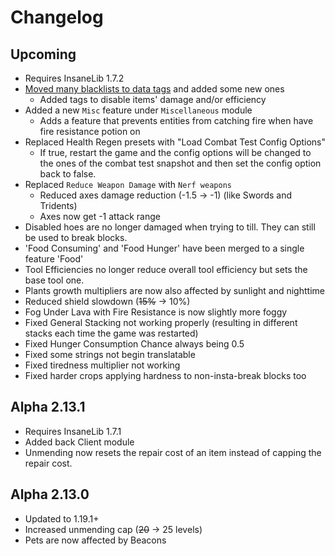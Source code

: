 # Changelog

## Upcoming
* Requires InsaneLib 1.7.2
* [Moved many blacklists to data tags](https://github.com/Insane96/IguanaTweaksReborn/wiki/%5B1.19-and-up%5D-Tags) and added some new ones
  * Added tags to disable items' damage and/or efficiency
* Added a new `Misc` feature under `Miscellaneous` module
  * Adds a feature that prevents entities from catching fire when have fire resistance potion on
* Replaced Health Regen presets with "Load Combat Test Config Options"
  * If true, restart the game and the config options will be changed to the ones of the combat test snapshot and then set the config option back to false.
* Replaced `Reduce Weapon Damage` with `Nerf weapons`
  * Reduced axes damage reduction (-1.5 -> -1) (like Swords and Tridents)
  * Axes now get -1 attack range
* Disabled hoes are no longer damaged when trying to till. They can still be used to break blocks.
* 'Food Consuming' and 'Food Hunger' have been merged to a single feature 'Food'
* Tool Efficiencies no longer reduce overall tool efficiency but sets the base tool one.
* Plants growth multipliers are now also affected by sunlight and nighttime
* Reduced shield slowdown (~~15%~~ -> 10%)
* Fog Under Lava with Fire Resistance is now slightly more foggy
* Fixed General Stacking not working properly (resulting in different stacks each time the game was restarted)
* Fixed Hunger Consumption Chance always being 0.5
* Fixed some strings not begin translatable
* Fixed tiredness multiplier not working
* Fixed harder crops applying hardness to non-insta-break blocks too

## Alpha 2.13.1
* Requires InsaneLib 1.7.1
* Added back Client module
* Unmending now resets the repair cost of an item instead of capping the repair cost.

## Alpha 2.13.0
* Updated to 1.19.1+
* Increased unmending cap (~~20~~ -> 25 levels)
* Pets are now affected by Beacons